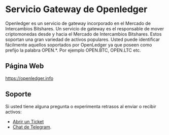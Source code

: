 # Servicio Gateway de Openledger

Openledger es un servicio de gateway incorporado en el Mercado de Intercambios Bitshares. Un servicio de gateway es el responsable de mover criptomonedas desde y hacia el Mercado de Intercambios Bitshares. Estos soportan una gran variedad de activos populares. Usted puede identificar fácilmente aquellos soportados por OpenLedger ya que poseen como prefijo la palabra OPEN.*. Por ejemplo OPEN.BTC, OPEN.LTC etc.

## Página Web

<https://openledger.info>

## Soporte

Si usted tiene alguna pregunta o experimenta retrasos al enviar o recibir activos:

- [Abrir un Ticket](https://openledger.freshdesk.com/support/home)
- [Chat de Telegram](https://t.me/OpenLedgerDC).